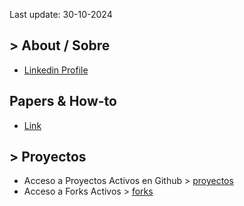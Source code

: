 Last update: 30-10-2024
## > About / Sobre
* [Linkedin Profile](https://www.linkedin.com/in/juan-pablo-perez-a862bb54/)

## Papers & How-to 
 * [Link](./howto/papers.md)
## > Proyectos 

* Acceso a Proyectos Activos en Github > [proyectos](./proyectos.md)
* Acceso a Forks Activos >  [forks](./forks.md)

